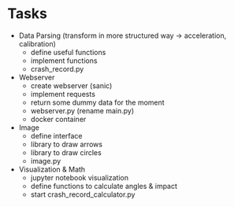 # Tasks

* Data Parsing (transform in more structured way -> acceleration, calibration)
    * define useful functions
    * implement functions
    * crash_record.py
* Webserver
    * create webserver (sanic)
    * implement requests
    * return some dummy data for the moment
    * webserver.py (rename main.py)
    * docker container
* Image
    * define interface
    * library to draw arrows
    * library to draw circles
    * image.py
* Visualization & Math
    * jupyter notebook visualization
    * define functions to calculate angles & impact
    * start crash_record_calculator.py
